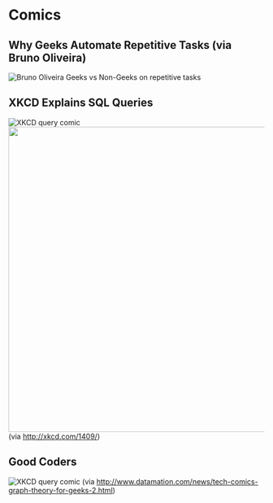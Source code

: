 Comics
======

## Why Geeks Automate Repetitive Tasks (via Bruno Oliveira)
![Bruno Oliveira Geeks vs Non-Geeks on repetitive tasks](https://lh5.googleusercontent.com/-0mb8ktQfQjE/TwU72nysQaI/AAAAAAAAI1g/EVOnQXhQsuM/w800-h570-no/geeks-vs-nongeeks-repetitive-tasks.png)

## XKCD Explains SQL Queries
![XKCD query comic](http://imgs.xkcd.com/comics/query.png)
<img src="http://imgs.xkcd.com/comics/query.png" height="600" />
(via http://xkcd.com/1409/)

## Good Coders 
![XKCD query comic](http://www.datamation.com/imagesvr_ce/5884/good-developers.jpg)
(via http://www.datamation.com/news/tech-comics-graph-theory-for-geeks-2.html)
